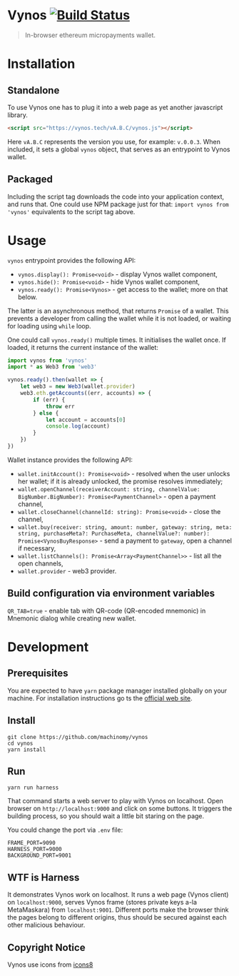 # Vynos [![Build Status](https://travis-ci.com/machinomy/vynos.svg?token=K1HKiXykkAKA6zQXxNvq&branch=master)](https://travis-ci.com/machinomy/vynos)

> In-browser ethereum micropayments wallet.

# Installation

## Standalone

To use Vynos one has to plug it into a web page as yet another javascript library.
```html
<script src="https://vynos.tech/vA.B.C/vynos.js"></script>
```

Here `vA.B.C` represents the version you use, for example: `v.0.0.3`. When included, it sets a global `vynos` object,
that serves as an entrypoint to Vynos wallet.

## Packaged

Including the script tag downloads the code into your application context, and runs that. One could use NPM package
just for that: `import vynos from 'vynos'` equivalents to the script tag above.

# Usage

`vynos` entrypoint provides the following API:

* `vynos.display(): Promise<void>` - display Vynos wallet component,
* `vynos.hide(): Promise<void>` - hide Vynos wallet component,
* `vynos.ready(): Promise<Vynos>` - get access to the wallet; more on that below.

The latter is an asynchronous method, that returns `Promise` of a wallet. This prevents a developer from
calling the wallet while it is not loaded, or waiting for loading using `while` loop.

One could call `vynos.ready()` multiple times. It initialises the wallet once. If loaded, it returns the current
instance of the wallet:

```typescript
import vynos from 'vynos'
import * as Web3 from 'web3'

vynos.ready().then(wallet => {
    let web3 = new Web3(wallet.provider)
    web3.eth.getAccounts((err, accounts) => {
        if (err) {
            throw err
        } else {
            let account = accounts[0]
            console.log(account)
        }
    })
})
``` 

Wallet instance provides the following API:

* `wallet.initAccount(): Promise<void>` - resolved when the user unlocks her wallet; if it is already unlocked, the promise resolves immediately;
* `wallet.openChannel(receiverAccount: string, channelValue: BigNumber.BigNumber): Promise<PaymentChannel>` - open a payment channel,
* `wallet.closeChannel(channelId: string): Promise<void>` - close the channel,
* `wallet.buy(receiver: string, amount: number, gateway: string, meta: string, purchaseMeta?: PurchaseMeta, channelValue?: number): Promise<VynosBuyResponse>` - send a payment to `gateway`, open a channel if necessary,
* `wallet.listChannels(): Promise<Array<PaymentChannel>>` - list all the open channels,
* `wallet.provider` - web3 provider.

## Build configuration via environment variables

`QR_TAB=true` - enable tab with QR-code (QR-encoded mnemonic) in Mnemonic dialog while creating new wallet. 

# Development

## Prerequisites

You are expected to have `yarn` package manager installed globally on your machine.
For installation instructions go ts the [official web site](https://yarnpkg.com/en/docs/install).

## Install

```
git clone https://github.com/machinomy/vynos
cd vynos
yarn install
```

## Run
```
yarn run harness
```
That command starts a web server to play with Vynos on localhost.
Open browser on `http://localhost:9000` and click on some buttons.
It triggers the building process, so you should wait a little bit staring on the page.

You could change the port via `.env` file:
```
FRAME_PORT=9090
HARNESS_PORT=9000
BACKGROUND_PORT=9001
```

## WTF is Harness
It demonstrates Vynos work on localhost. It runs a web page (Vynos client) on `localhost:9000`,
serves Vynos frame (stores private keys a-la MetaMaskara) from `localhost:9001`. Different ports
make the browser think the pages belong to different origins, thus should be secured
against each other malicious behaviour.

## Copyright Notice

Vynos use icons from [icons8](https://icons8.com)
